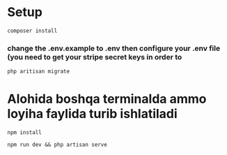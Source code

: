 
# Setup
```
composer install
```
### change the .env.example to .env then configure your .env file (you need to get your stripe secret keys in order to 
```    
php aritisan migrate
```

# Alohida boshqa terminalda ammo loyiha faylida turib ishlatiladi
```   
npm install
```
```
npm run dev && php artisan serve
```
